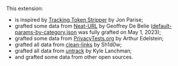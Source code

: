 This extension:

* is inspired by [Tracking Token Stripper](https://github.com/jparise/chrome-utm-stripper) by Jon Parise;
* grafted some data from [Neat-URL](https://github.com/Smile4ever/Neat-URL/blob/master/data/default-params-by-category.json) by Geoffrey De Belie ([default-params-by-category.json](https://raw.githubusercontent.com/Smile4ever/Neat-URL/08b87d5cd3f8497d5cfa0d21743beb6bd2605cfa/data/default-params-by-category.json) was fully grafted on May 1, 2023);
* grafted some data from [PrivacyTests.org](https://github.com/arthuredelstein/privacytests.org/) by Arthur Edelstein;
* grafted all data from [clean-links](https://github.com/Sh1d0w/clean-links) by Sh1d0w;
* grafted all data from [untrack](https://github.com/klanchman/untrack) by Kyle Lanchman;
* and grafted some data from other open sources.
